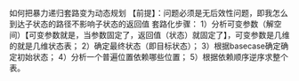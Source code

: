 如何把暴力递归套路变为动态规划
【前提】：问题必须是无后效性问题，即我怎么到达子状态的路径不影响子状态的返回值
套路化步骤：
1）分析可变参数（解空间）【可变参数就是，当参数固定了，返回值（状态）就固定了】，可变参数是几维的就是几维状态表；
2）确定最终状态（即目标状态）；
3）根据basecase确定确定初始状态；
4）分析一个普遍位置依赖哪些位置；
5）根据依赖顺序逆序求整个表。
